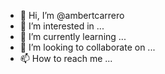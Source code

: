 - 👋 Hi, I’m @ambertcarrero
- 👀 I’m interested in ...
- 🌱 I’m currently learning ...
- 💞️ I’m looking to collaborate on ...
- 📫 How to reach me ...

<!---
ambertcarrero/ambertcarrero is a ✨ special ✨ repository because its `README.md` (this file) appears on your GitHub profile.
You can click the Preview link to take a look at your changes.
--->
